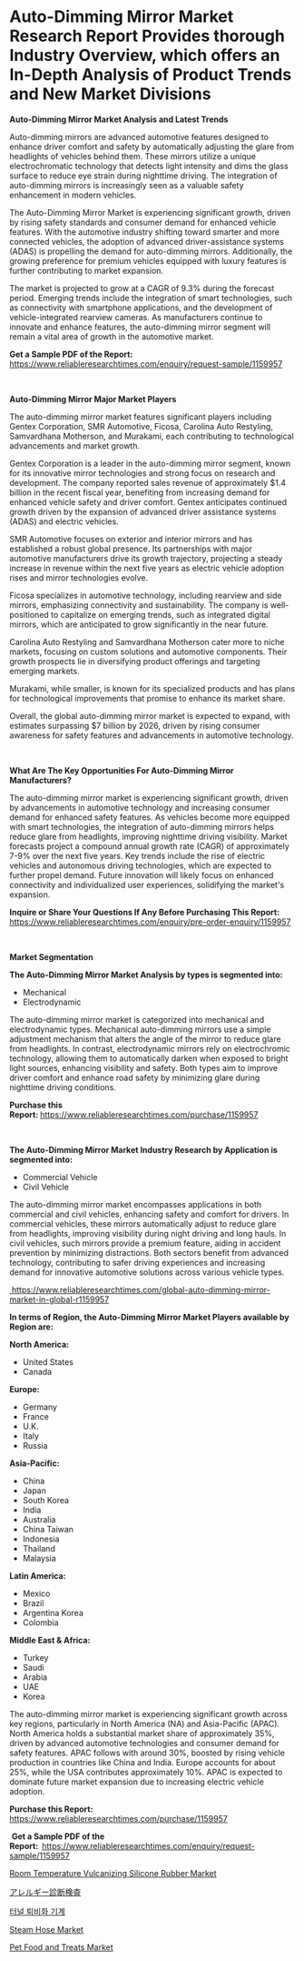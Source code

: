 <p><h1>Auto-Dimming Mirror Market Research Report Provides thorough Industry Overview, which offers an In-Depth Analysis of Product Trends and New Market Divisions</h1></p><p><strong>Auto-Dimming Mirror Market Analysis and Latest Trends</strong></p>
<p><p>Auto-dimming mirrors are advanced automotive features designed to enhance driver comfort and safety by automatically adjusting the glare from headlights of vehicles behind them. These mirrors utilize a unique electrochromatic technology that detects light intensity and dims the glass surface to reduce eye strain during nighttime driving. The integration of auto-dimming mirrors is increasingly seen as a valuable safety enhancement in modern vehicles.</p><p>The Auto-Dimming Mirror Market is experiencing significant growth, driven by rising safety standards and consumer demand for enhanced vehicle features. With the automotive industry shifting toward smarter and more connected vehicles, the adoption of advanced driver-assistance systems (ADAS) is propelling the demand for auto-dimming mirrors. Additionally, the growing preference for premium vehicles equipped with luxury features is further contributing to market expansion. </p><p>The market is projected to grow at a CAGR of 9.3% during the forecast period. Emerging trends include the integration of smart technologies, such as connectivity with smartphone applications, and the development of vehicle-integrated rearview cameras. As manufacturers continue to innovate and enhance features, the auto-dimming mirror segment will remain a vital area of growth in the automotive market.</p></p>
<p><strong>Get a Sample PDF of the Report:&nbsp;</strong> <a href="https://www.reliableresearchtimes.com/enquiry/request-sample/1159957">https://www.reliableresearchtimes.com/enquiry/request-sample/1159957</a></p>
<p>&nbsp;</p>
<p><strong>Auto-Dimming Mirror Major Market Players</strong></p>
<p><p>The auto-dimming mirror market features significant players including Gentex Corporation, SMR Automotive, Ficosa, Carolina Auto Restyling, Samvardhana Motherson, and Murakami, each contributing to technological advancements and market growth.</p><p>Gentex Corporation is a leader in the auto-dimming mirror segment, known for its innovative mirror technologies and strong focus on research and development. The company reported sales revenue of approximately $1.4 billion in the recent fiscal year, benefiting from increasing demand for enhanced vehicle safety and driver comfort. Gentex anticipates continued growth driven by the expansion of advanced driver assistance systems (ADAS) and electric vehicles.</p><p>SMR Automotive focuses on exterior and interior mirrors and has established a robust global presence. Its partnerships with major automotive manufacturers drive its growth trajectory, projecting a steady increase in revenue within the next five years as electric vehicle adoption rises and mirror technologies evolve.</p><p>Ficosa specializes in automotive technology, including rearview and side mirrors, emphasizing connectivity and sustainability. The company is well-positioned to capitalize on emerging trends, such as integrated digital mirrors, which are anticipated to grow significantly in the near future.</p><p>Carolina Auto Restyling and Samvardhana Motherson cater more to niche markets, focusing on custom solutions and automotive components. Their growth prospects lie in diversifying product offerings and targeting emerging markets.</p><p>Murakami, while smaller, is known for its specialized products and has plans for technological improvements that promise to enhance its market share.</p><p>Overall, the global auto-dimming mirror market is expected to expand, with estimates surpassing $7 billion by 2026, driven by rising consumer awareness for safety features and advancements in automotive technology.</p></p>
<p>&nbsp;</p>
<p><strong>What Are The Key Opportunities For Auto-Dimming Mirror Manufacturers?</strong></p>
<p><p>The auto-dimming mirror market is experiencing significant growth, driven by advancements in automotive technology and increasing consumer demand for enhanced safety features. As vehicles become more equipped with smart technologies, the integration of auto-dimming mirrors helps reduce glare from headlights, improving nighttime driving visibility. Market forecasts project a compound annual growth rate (CAGR) of approximately 7-9% over the next five years. Key trends include the rise of electric vehicles and autonomous driving technologies, which are expected to further propel demand. Future innovation will likely focus on enhanced connectivity and individualized user experiences, solidifying the market's expansion.</p></p>
<p><strong>Inquire or Share Your Questions If Any Before Purchasing This Report:</strong> <a href="https://www.reliableresearchtimes.com/enquiry/pre-order-enquiry/1159957">https://www.reliableresearchtimes.com/enquiry/pre-order-enquiry/1159957</a></p>
<p>&nbsp;</p>
<p><strong>Market Segmentation</strong></p>
<p><strong>The Auto-Dimming Mirror Market Analysis by types is segmented into:</strong></p>
<p><ul><li>Mechanical</li><li>Electrodynamic</li></ul></p>
<p><p>The auto-dimming mirror market is categorized into mechanical and electrodynamic types. Mechanical auto-dimming mirrors use a simple adjustment mechanism that alters the angle of the mirror to reduce glare from headlights. In contrast, electrodynamic mirrors rely on electrochromic technology, allowing them to automatically darken when exposed to bright light sources, enhancing visibility and safety. Both types aim to improve driver comfort and enhance road safety by minimizing glare during nighttime driving conditions.</p></p>
<p><strong>Purchase this Report:&nbsp;</strong><a href="https://www.reliableresearchtimes.com/purchase/1159957">https://www.reliableresearchtimes.com/purchase/1159957</a></p>
<p>&nbsp;</p>
<p><strong>The Auto-Dimming Mirror Market Industry Research by Application is segmented into:</strong></p>
<p><ul><li>Commercial Vehicle</li><li>Civil Vehicle</li></ul></p>
<p><p>The auto-dimming mirror market encompasses applications in both commercial and civil vehicles, enhancing safety and comfort for drivers. In commercial vehicles, these mirrors automatically adjust to reduce glare from headlights, improving visibility during night driving and long hauls. In civil vehicles, such mirrors provide a premium feature, aiding in accident prevention by minimizing distractions. Both sectors benefit from advanced technology, contributing to safer driving experiences and increasing demand for innovative automotive solutions across various vehicle types.</p></p>
<p><a href="https://www.reliableresearchtimes.com/global-auto-dimming-mirror-market-in-global-r1159957">&nbsp;https://www.reliableresearchtimes.com/global-auto-dimming-mirror-market-in-global-r1159957</a></p>
<p><strong>In terms of Region, the Auto-Dimming Mirror Market Players available by Region are:</strong></p>
<p>
    <p> <strong> North America: </strong>
        <ul>
            <li>United States</li>
            <li>Canada</li>
        </ul>
        </p> 
    <p> <strong> Europe: </strong>
        <ul>
            <li>Germany</li>
            <li>France</li>
            <li>U.K.</li>
            <li>Italy</li>
            <li>Russia</li>
        </ul>
        </p> 
    <p> <strong> Asia-Pacific: </strong>
        <ul>
            <li>China</li>
            <li>Japan</li>
            <li>South Korea</li>
            <li>India</li>
            <li>Australia</li>
            <li>China Taiwan</li>
            <li>Indonesia</li>
            <li>Thailand</li>
            <li>Malaysia</li>
        </ul>
        </p> 
    <p> <strong> Latin America: </strong>
        <ul>
            <li>Mexico</li>
            <li>Brazil</li>
            <li>Argentina Korea</li>
            <li>Colombia</li>
        </ul>
        </p> 
    <p> <strong> Middle East & Africa: </strong>
        <ul>
            <li>Turkey</li>
            <li>Saudi</li>
            <li>Arabia</li>
            <li>UAE</li>
            <li>Korea</li>
        </ul>
    </p>
    </p>
<p><p>The auto-dimming mirror market is experiencing significant growth across key regions, particularly in North America (NA) and Asia-Pacific (APAC). North America holds a substantial market share of approximately 35%, driven by advanced automotive technologies and consumer demand for safety features. APAC follows with around 30%, boosted by rising vehicle production in countries like China and India. Europe accounts for about 25%, while the USA contributes approximately 10%. APAC is expected to dominate future market expansion due to increasing electric vehicle adoption.</p></p>
<p><strong>Purchase this Report: </strong><a href="https://www.reliableresearchtimes.com/purchase/1159957">https://www.reliableresearchtimes.com/purchase/1159957</a></p>
<p>&nbsp;<strong>Get a Sample PDF of the Report:&nbsp;&nbsp;</strong><a href="https://www.reliableresearchtimes.com/enquiry/request-sample/1159957">https://www.reliableresearchtimes.com/enquiry/request-sample/1159957</a></p>
<p><strong></strong></p>
<p><p><a href="https://issuu.com/reportprime-2/docs/room-temperature-vulcanizing-silico_7c79922c6cffef">Room Temperature Vulcanizing Silicone Rubber Market</a></p><p><a href="https://medium.com/@jaydawisoky2014/%E5%B8%82%E5%A0%B4%E3%83%AA%E3%83%BC%E3%83%80%E3%83%BC%E3%81%A8%E5%BE%8C%E3%82%8C%E3%82%92%E5%8F%96%E3%82%8B%E4%BC%81%E6%A5%AD-%E3%82%B0%E3%83%AD%E3%83%BC%E3%83%90%E3%83%AB%E3%82%A2%E3%83%AC%E3%83%AB%E3%82%AE%E3%83%BC%E8%A8%BA%E6%96%AD%E3%83%86%E3%82%B9%E3%83%88%E5%B8%82%E5%A0%B4%E3%81%AE%E5%8B%95%E5%90%91%E3%81%A8%E4%BA%88%E6%B8%AC-2024%E5%B9%B4-2031%E5%B9%B4-a1f51a9b49c8">アレルギー診断検査</a></p><p><a href="https://medium.com/@cornishaerials/%EC%84%B8%EA%B3%84-tunnel-composting-machine-market-%EC%9D%80-2024%EC%97%90%EC%84%9C-2031%EB%A1%9C-%EC%97%B0%ED%8F%89%EA%B7%A0-%EC%A6%9D%EA%B0%80%EC%9C%A8%EC%9D%84-%EB%B3%B4%EC%9D%BC-%EA%B2%83%EC%9C%BC%EB%A1%9C-%EC%98%88%EC%83%81%EB%90%A9%EB%8B%88%EB%8B%A4-6a8109ea6839">터널 퇴비화 기계</a></p><p><a href="https://www.linkedin.com/pulse/steam-hose-market-size-share-trends-analysis-report-product-synthetic-yu7of?trackingId=iceiYue%2FTp%2Bn9LyBdDc7hA%3D%3D">Steam Hose Market</a></p><p><a href="https://www.linkedin.com/pulse/evaluating-global-pet-food-treats-market-trends-growth-nzhme?trackingId=CaWUWS3BTxCLc98mBChiVw%3D%3D">Pet Food and Treats Market</a></p></p>